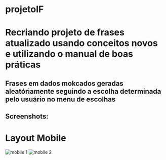 # projetoIF
# Recriando projeto de frases atualizado usando conceitos novos e utilizando o manual de boas práticas
## Frases em dados mokcados geradas aleatóriamente seguindo a escolha determinada pelo usuário no menu de escolhas
## Screenshots:
# Layout Mobile
![mobile 1](https://github.com/IDavidI7/projetoIF/assets/102183014/7b9956a9-a781-41f6-b58c-e9af2c343531)
![mobile 2](https://github.com/IDavidI7/projetoIF/assets/102183014/57305fd5-484c-46c6-a752-0cf3240b9467)





